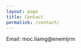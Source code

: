 ```yaml
---
layout: page
title: Contact
permalink: /contact/
---
```


Email: <span class="rev">moc.liamg@enemijrm</span>
